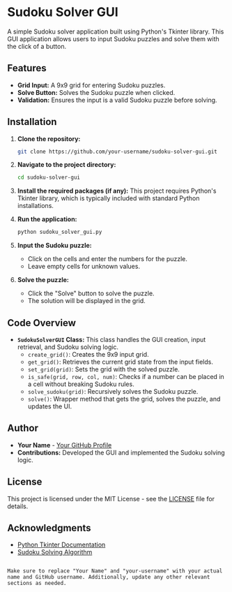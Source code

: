 # Sudoku Solver GUI

A simple Sudoku solver application built using Python's Tkinter library. This GUI application allows users to input Sudoku puzzles and solve them with the click of a button.

## Features

- **Grid Input:** A 9x9 grid for entering Sudoku puzzles.
- **Solve Button:** Solves the Sudoku puzzle when clicked.
- **Validation:** Ensures the input is a valid Sudoku puzzle before solving.

## Installation

1. **Clone the repository:**
   ```bash
   git clone https://github.com/your-username/sudoku-solver-gui.git
   ```
2. **Navigate to the project directory:**
   ```bash
   cd sudoku-solver-gui
   ```
3. **Install the required packages (if any):**
   This project requires Python's Tkinter library, which is typically included with standard Python installations.


1. **Run the application:**
   ```bash
   python sudoku_solver_gui.py
   ```
2. **Input the Sudoku puzzle:**
   - Click on the cells and enter the numbers for the puzzle.
   - Leave empty cells for unknown values.
3. **Solve the puzzle:**
   - Click the "Solve" button to solve the puzzle.
   - The solution will be displayed in the grid.

## Code Overview

- **`SudokuSolverGUI` Class:** This class handles the GUI creation, input retrieval, and Sudoku solving logic.
  - `create_grid()`: Creates the 9x9 input grid.
  - `get_grid()`: Retrieves the current grid state from the input fields.
  - `set_grid(grid)`: Sets the grid with the solved puzzle.
  - `is_safe(grid, row, col, num)`: Checks if a number can be placed in a cell without breaking Sudoku rules.
  - `solve_sudoku(grid)`: Recursively solves the Sudoku puzzle.
  - `solve()`: Wrapper method that gets the grid, solves the puzzle, and updates the UI.

## Author

- **Your Name** - [Your GitHub Profile](https://github.com/your-username)
- **Contributions:** Developed the GUI and implemented the Sudoku solving logic.

## License

This project is licensed under the MIT License - see the [LICENSE](LICENSE) file for details.

## Acknowledgments

- [Python Tkinter Documentation](https://docs.python.org/3/library/tkinter.html)
- [Sudoku Solving Algorithm](https://en.wikipedia.org/wiki/Sudoku_solving_algorithms)
```

Make sure to replace "Your Name" and "your-username" with your actual name and GitHub username. Additionally, update any other relevant sections as needed.
